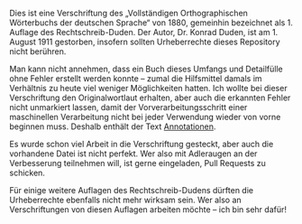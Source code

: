 Dies ist eine Verschriftung des „Vollständigen Orthographischen Wörterbuchs der deutschen Sprache“ von 1880, gemeinhin bezeichnet als 1. Auflage des Rechtschreib-Duden. Der Autor, Dr. Konrad Duden, ist am 1. August 1911 gestorben, insofern sollten Urheberrechte dieses Repository nicht berühren.

Man kann nicht annehmen, dass ein Buch dieses Umfangs und Detailfülle ohne Fehler erstellt werden konnte – zumal die Hilfsmittel damals im Verhältnis zu heute viel weniger Möglichkeiten hatten. Ich wollte bei dieser Verschriftung den Originalwortlaut erhalten, aber auch die erkannten Fehler nicht unmarkiert lassen, damit der Vorverarbeitungsschritt einer maschinellen Verarbeitung nicht bei jeder Verwendung wieder von vorne beginnen muss. Deshalb enthält der Text [Annotationen](https://github.com/laeuter/duden1880/wiki/Annotationen).

Es wurde schon viel Arbeit in die Verschriftung gesteckt, aber auch die vorhandene Datei ist nicht perfekt. Wer also mit Adleraugen an der Verbesserung teilnehmen will, ist gerne eingeladen, Pull Requests zu schicken.

Für einige weitere Auflagen des Rechtschreib-Dudens dürften die Urheberrechte ebenfalls nicht mehr wirksam sein. Wer also an Verschriftungen von diesen Auflagen arbeiten möchte – ich bin sehr dafür!
